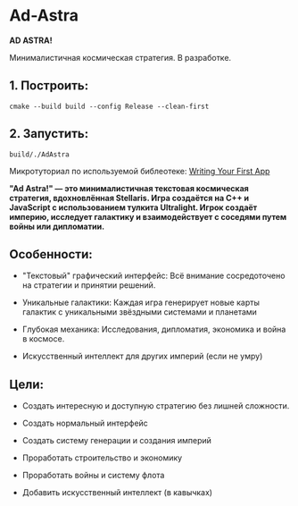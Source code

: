 # Ad-Astra

__AD ASTRA!__

Минималистичная космическая стратегия. В разработке.

## 1. Построить:

```shell
cmake --build build --config Release --clean-first
```

## 2. Запустить:

```shell
build/./AdAstra
```

Микротуториал по используемой библеотеке: [Writing Your First App](https://docs.ultralig.ht/docs/writing-your-first-app)

__"Ad Astra!" — это минималистичная текстовая космическая стратегия, вдохновлённая Stellaris. Игра создаётся на C++ и JavaScript с использованием тулкита Ultralight. Игрок создаёт империю, исследует галактику и взаимодействует с соседями путем войны или дипломатии.__

## Особенности:

- "Текстовый" графический интерфейс: Всё внимание сосредоточено на стратегии и принятии решений.

- Уникальные галактики: Каждая игра генерирует новые карты галактик с уникальными звёздными системами и планетами

- Глубокая механика: Исследования, дипломатия, экономика и война в космосе.

- Искусственный интеллект для других империй (если не умру)

## Цели:

- Создать интересную и доступную стратегию без лишней сложности.

- Создать нормальный интерфейс

- Создать систему генерации и создания империй

- Проработать строительство и экономику

- Проработать войны и систему флота

- Добавить искусственный интеллект (в кавычках)
